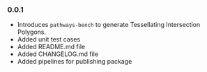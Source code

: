 
### 0.0.1
- Introduces `pathways-bench` to generate Tessellating Intersection Polygons.
- Added unit test cases
- Added README.md file
- Added CHANGELOG.md file
- Added pipelines for publishing package